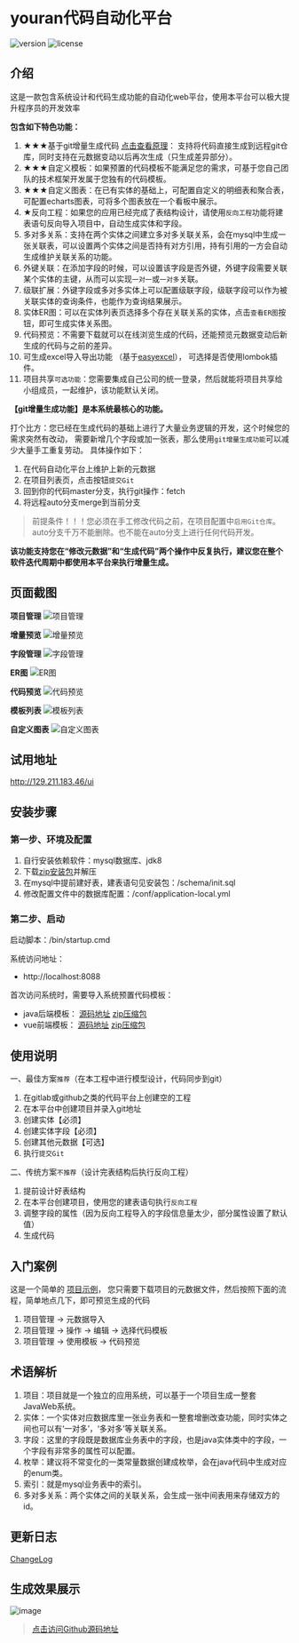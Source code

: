# youran代码自动化平台

![version](https://img.shields.io/badge/youran-v3.5.0-orange)
![license](https://img.shields.io/github/license/cai3178940/youran)

## 介绍

这是一款包含系统设计和代码生成功能的自动化web平台，使用本平台可以极大提升程序员的开发效率

**包含如下特色功能：**
1. ★★★基于git增量生成代码
<a href="doc/IncrementalGeneration.md" target="_blank">点击查看原理</a>：
支持将代码直接生成到远程git仓库，同时支持在元数据变动以后再次生成（只生成差异部分）。
2. ★★★自定义模板：如果预置的代码模板不能满足您的需求，可基于您自己团队的技术框架开发属于您独有的代码模板。
3. ★★★自定义图表：在已有实体的基础上，可配置自定义的明细表和聚合表，可配置echarts图表，可将多个图表放在一个看板中展示。
4. ★反向工程：如果您的应用已经完成了表结构设计，请使用`反向工程`功能将建表语句反向导入项目中，自动生成实体和字段。
5. 多对多关系：支持在两个实体之间建立多对多关联关系，会在mysql中生成一张关联表，可以设置两个实体之间是否持有对方引用，持有引用的一方会自动生成维护关联关系的功能。
6. 外键关联：在添加字段的时候，可以设置该字段是否外键，外键字段需要关联某个实体的主键，从而可以实现`一对一`或`一对多`关联。
7. 级联扩展：外键字段或多对多实体上可以配置级联字段，级联字段可以作为被关联实体的查询条件，也能作为查询结果展示。
8. 实体ER图：可以在实体列表页选择多个存在关联关系的实体，点击`查看ER图`按钮，即可生成实体关系图。
9. 代码预览：不需要下载就可以在线浏览生成的代码，还能预览元数据变动后新生成的代码与之前的差异。
10. 可生成excel导入导出功能
（基于<a href="https://github.com/alibaba/easyexcel" target="_blank">easyexcel</a>），
可选择是否使用lombok插件。
11. 项目共享`可选功能`：您需要集成自己公司的统一登录，然后就能将项目共享给小组成员，一起维护，该功能默认关闭。

**【git增量生成功能】是本系统最核心的功能。**

打个比方：您已经在生成代码的基础上进行了大量业务逻辑的开发，这个时候您的需求突然有改动，
需要新增几个字段或加一张表，那么使用`git增量生成功能`可以减少大量手工重复劳动。
具体操作如下：

1. 在代码自动化平台上维护上新的元数据
2. 在项目列表页，点击按钮`提交Git`
3. 回到你的代码master分支，执行git操作：fetch
4. 将远程auto分支merge到当前分支

> 前提条件！！！您必须在手工修改代码之前，在项目配置中`启用Git仓库`。
> auto分支千万不能删除。也不能在auto分支上进行任何代码开发。


**该功能支持您在“修改元数据”和“生成代码”两个操作中反复执行，建议您在整个软件迭代周期中都使用本平台来执行增量生成。**

## 页面截图

**项目管理**
![项目管理](./doc/image/projects.png)

**增量预览**
![增量预览](./doc/image/increment-preview.png)

**字段管理**
![字段管理](./doc/image/fields.png)

**ER图**
![ER图](./doc/image/er-diagram.png)

**代码预览**
![代码预览](./doc/image/code-preview.png)

**模板列表**
![模板列表](./doc/image/templates.png)

**自定义图表**
![自定义图表](./doc/image/charts.png)


## 试用地址 
<a href="http://129.211.183.46/ui" target="_blank">
http://129.211.183.46/ui
</a>

## 安装步骤

### 第一步、环境及配置

1. 自行安装依赖软件：mysql数据库、jdk8
2. 下载<a href="https://github.com/cai3178940/youran/releases" target="_blank">zip安装包</a>并解压
3. 在mysql中提前建好表，建表语句见安装包：/schema/init.sql
4. 修改配置文件中的数据库配置：/conf/application-local.yml


### 第二步、启动

启动脚本：/bin/startup.cmd

系统访问地址： 

- http://localhost:8088

首次访问系统时，需要导入系统预置代码模板：

- java后端模板： 
<a href="https://github.com/cai3178940/youran-template-01" target="_blank">源码地址</a>
<a href="https://github.com/cai3178940/youran-template-01/releases" target="_blank">zip压缩包</a>
- vue前端模板： 
<a href="https://github.com/cai3178940/youran-template-02" target="_blank">源码地址</a>
<a href="https://github.com/cai3178940/youran-template-02/releases" target="_blank">zip压缩包</a>

## 使用说明

一、最佳方案`推荐`（在本工程中进行模型设计，代码同步到git）

1. 在gitlab或github之类的代码平台上创建空的工程
2. 在本平台中创建项目并录入git地址
3. 创建实体【必须】
4. 创建实体字段【必须】
5. 创建其他元数据【可选】
6. 执行`提交Git`


二、传统方案`不推荐`（设计完表结构后执行反向工程）

1. 提前设计好表结构
2. 在本平台创建项目，使用您的建表语句执行`反向工程`
3. 调整字段的属性（因为反向工程导入的字段信息量太少，部分属性设置了默认值）
4. 生成代码

## 入门案例

这是一个简单的
<a href="https://github.com/cai3178940/youran/releases/tag/example" target="_blank">项目示例</a>，
您只需要下载项目的元数据文件，然后按照下面的流程，简单地点几下，即可预览生成的代码

1. 项目管理 -> 元数据导入
2. 项目管理 -> 操作 -> 编辑 -> 选择代码模板
3. 项目管理 -> 使用模板 -> 代码预览


## 术语解析

1. 项目：项目就是一个独立的应用系统，可以基于一个项目生成一整套JavaWeb系统。
2. 实体：一个实体对应数据库里一张业务表和一整套增删改查功能，同时实体之间也可以有‘一对多’，‘多对多’等关联关系。
3. 字段：这里的字段既是数据库业务表中的字段，也是java实体类中的字段，一个字段有非常多的属性可以配置。
4. 枚举：建议将不常变化的一类常量数据创建成枚举，会在java代码中生成对应的enum类。
5. 索引：就是mysql业务表中的索引。
6. 多对多关系：两个实体之间的关联关系，会生成一张中间表用来存储双方的id。


## 更新日志

[ChangeLog](/doc/ChangeLog.md)

## 生成效果展示

![image](./doc/image/display.png)

> <a href="https://github.com/cai3178940/youran" target="_blank">点击访问Github源码地址</a>
